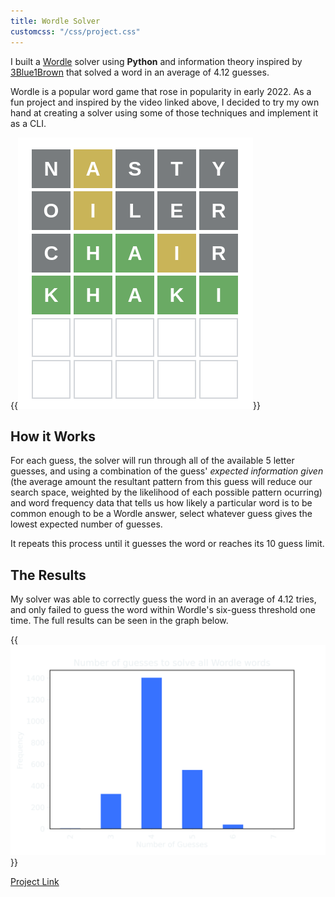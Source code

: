```yaml
---
title: Wordle Solver
customcss: "/css/project.css"
---
```


I built a [Wordle](https://www.nytimes.com/games/wordle/index.html) solver using __Python__ and information theory inspired by [3Blue1Brown](https://www.youtube.com/watch?v=v68zYyaEmEA) that solved a word in an average of 4.12 guesses.

Wordle is a popular word game that rose in popularity in early 2022. As a fun project and inspired by the video linked above, I decided to try my own hand at creating a solver using some of those techniques and implement it as a CLI.

{{<img src="images/wordle.png" sizes="(min-width: 35em) 700px, 100vw" >}}

## How it Works

For each guess, the solver will run through all of the available 5 letter guesses, and using a combination of the guess' _expected information given_ (the average amount the resultant pattern from this guess will reduce our search space, weighted by the likelihood of each possible pattern ocurring) and word frequency data that tells us how likely a particular word is to be common enough to be a Wordle answer, select whatever guess gives the lowest expected number of guesses.

It repeats this process until it guesses the word or reaches its 10 guess limit.

## The Results

My solver was able to correctly guess the word in an average of 4.12 tries, and only failed to guess the word within Wordle's six-guess threshold one time. The full results can be seen in the graph below.

{{<img src="images/graph.png" sizes="(min-width: 35em) 700px, 100vw" >}}

[Project Link](https://pypi.org/project/amitkh-wordle/)

